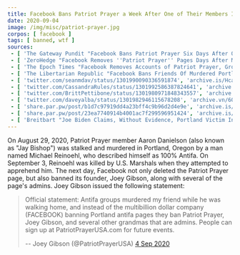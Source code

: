 ```yaml
---
title: Facebook Bans Patriot Prayer a Week After One of Their Members Is Murdered
date: 2020-09-04
image: /img/misc/patriot-prayer.jpg
corpos: [ facebook ]
tags: [ banned, wtf ]
sources:
 - [ 'The Gateway Pundit "Facebook Bans Patriot Prayer Six Days After One of Their Members Was Executed By Antifa" by Cassandra Fairbanks (4 Sep 2020)', 'archive.is/qRyIz' ]
 - [ 'ZeroHedge "Facebook Removes ''Patriot Prayer'' Pages Days After Member Killed By "100% Antifa" Gunman" by Tyler Durden (4 Sep 2020)', 'archive.is/DwnX9' ]
 - [ 'The Epoch Times "Facebook Removes Accounts of Patriot Prayer, Group’s Leader" by Zachary Stieber (6 Sep 2020)', 'archive.is/LOnvF' ]
 - [ 'The Libertarian Republic "Facebook Bans Friends Of Murdered Portland Man" by Squiggly Line Guy (7 Sep 2020)', 'thelibertarianrepublic.com/facebook-bans-friends-of-murdered-portland-man/' ]
 - [ 'twitter.com/seanmdav/status/1301990090336591874', 'archive.is/Hcahl' ]
 - [ 'twitter.com/CassandraRules/status/1301992586387824641', 'archive.is/rUdJg' ]
 - [ 'twitter.com/BrittPettibone/status/1301980971848343557', 'archive.is/1eejd' ]
 - [ 'twitter.com/daveyalba/status/1301982946115678208', 'archive.vn/6Qx5Y' ]
 - [ 'share.par.pw/post/b1d7c97919dd4a23bff4c9b96d2d4e9e', 'archive.is/c3mvC' ]
 - [ 'share.par.pw/post/23ea7740914b4001ac7f299596951424', 'archive.is/CGGUY' ]
 - [ 'Breitbart "Joe Biden Claims, Without Evidence, Portland Victim Incited His Own Death" by Joel B. Pollak (2 Sep 2020)', 'archive.is/QlKWw' ]
---
```


On August 29, 2020, Patriot Prayer member Aaron Danielson (also known as "Jay
Bishop") was stalked and murdered in Portland, Oregon by a man named Michael
Reinoehl, who described himself as 100% Antifa. On September 3, Reinoehl was
killed by U.S. Marshals when they attempted to apprehend him. The next day,
Facebook not only deleted the Patriot Prayer page, but also banned its founder,
Joey Gibson, along with several of the page's admins. Joey Gibson issued the
following statement:

> Official statement: Antifa groups murdered my friend while he was walking
> home, and instead of the multibillion dollar company (FACEBOOK) banning
> Portland antifa pages they ban Patriot Prayer, Joey Gibson, and several other
> grandmas that are admins. People can sign up at PatriotPrayerUSA.com for
> future events.
>
> -- Joey Gibson (@PatriotPrayerUSA) [4 Sep 2020](https://archive.is/U0FpW)
